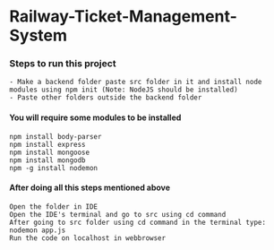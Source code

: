 # Railway-Ticket-Management-System

### Steps to run this project
```
- Make a backend folder paste src folder in it and install node modules using npm init (Note: NodeJS should be installed)
- Paste other folders outside the backend folder
```

#### You will require some modules to be installed
```
npm install body-parser
npm install express
npm install mongoose
npm install mongodb
npm -g install nodemon
```

#### After doing all this steps mentioned above
```
Open the folder in IDE 
Open the IDE's terminal and go to src using cd command
After going to src folder using cd command in the terminal type:
nodemon app.js
Run the code on localhost in webbrowser
```
